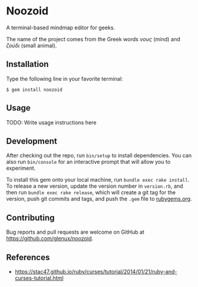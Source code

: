 # Noozoid

A terminal-based mindmap editor for geeks.

The name of the project comes from the Greek words _νους_ (mind) and  _ζούδι_ (small animal).

## Installation

Type the following line in your favorite terminal:

    $ gem install noozoid

## Usage

TODO: Write usage instructions here


## Development

After checking out the repo, run `bin/setup` to install dependencies. You can also run `bin/console` for an interactive prompt that will allow you to experiment.

To install this gem onto your local machine, run `bundle exec rake install`. To release a new version, update the version number in `version.rb`, and then run `bundle exec rake release`, which will create a git tag for the version, push git commits and tags, and push the `.gem` file to [rubygems.org](https://rubygems.org).


## Contributing

Bug reports and pull requests are welcome on GitHub at https://github.com/glenux/noozoid.


## References

* <https://stac47.github.io/ruby/curses/tutorial/2014/01/21/ruby-and-curses-tutorial.html>



